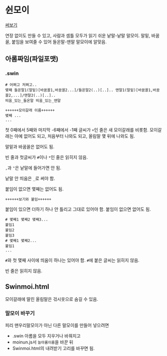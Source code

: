 # 쉰모이
[써보기](https://phost.gitlab.io/wt/sm)

연장 없이도 만들 수 있고, 사람과 셈틀 모두가 읽기 쉬운 낱말-낱말 말모이. 말밑, 바꿈꼴, 붙임을 보여줄 수 있어 들온말-맨말 말모이에 알맞음.

## 아롬짜임(파일포맷)
### .swin
```
# 어쩌고 저쩌고..
몇째 들온말1(말밑)[바꿈꼴1,바꿈꼴2...]/들온말2(..)[..].. 맨말1(말밑)[바꿈꼴1,바꿈꼴2,...]/맨말2(..)[..]..
띄움_있는_들온말 띄움_있는_맨말

++++++모이갈래 이름++++++
몇째 ...
...
```

첫 0째에서 5째와 마지막 -6째에서 -1째 글씨가 `+`인 줄은 새 모이갈래를 비롯함. 모이갈래는 아예 없어도 되고, 처음부터 나와도 되고, 올림말 몇 뒤에 나와도 됨.

말밑과 바꿈꼴은 없어도 됨.

빈 줄과 첫글씨가 `#`이나 `*`인 줄은 읽히지 않음.

`,`과 `"`은 낱말에 들어가면 안 됨.

낱말 안 띄움은 `_`로 써야 함.

붙임이 없으면 몇째는 없어도 됨.

```
++++++보기와 붙임++++++
```

붙임이 있으면 더하기 하나 안 틀리고 그대로 있어야 함. 붙임이 없으면 없어도 됨.

```
# 몇째1 몇째2 몇째3...
붙임1
붙임2
붙임3
# 몇째1 몇째2...
붙임1
...
```

`#`와 첫 몇째 사이에 띄움이 하나는 있어야 함. `#`에 붙은 글씨는 읽히지 않음.

빈 줄은 읽히지 않음.

## Swinmoi.html

모이갈래에 딸린 올림말은 걲시옷으로 숨길 수 있음.

### 말모이 바꾸기
피리 맨우리말모이가 아닌 다른 말모이를 만들어 넣으려면

- .swin 아롬을 모두 지우거나 바꿔치고
- moinun.js서 `늘아롬이름`을 바꾼 뒤
- Swinmoi.html의 내려받기 고리를 바꾸면 됨.
